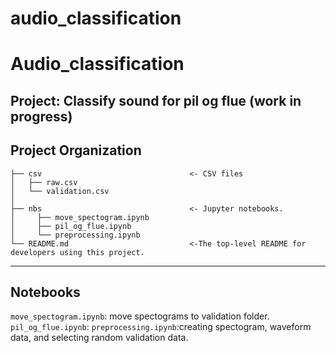 # audio_classification

Audio_classification
==============================
Project: Classify sound for pil og flue (work in progress)
------------

Project Organization
-----------
    ├── csv                                 <- CSV files
    │   ├── raw.csv
    │   └── validation.csv
    │    
    ├── nbs                                 <- Jupyter notebooks. 
    │     ├── move_spectogram.ipynb
    │     ├── pil_og_flue.ipynb
    │     └── preprocessing.ipynb
    └── README.md                           <-The top-level README for developers using this project.
--------
## Notebooks
`move_spectogram.ipynb`: move spectograms to validation folder.
`pil_og_flue.ipynb`: 
`preprocessing.ipynb`:creating spectogram, waveform data, and selecting random validation data.

